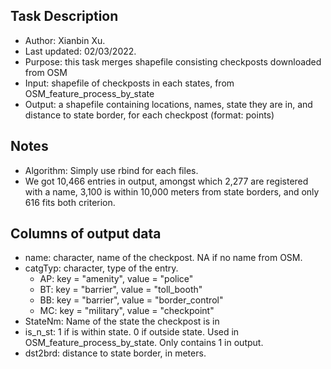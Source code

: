 ## Task Description

- Author: Xianbin Xu.
- Last updated: 02/03/2022.
- Purpose: this task merges shapefile consisting checkposts downloaded from OSM
- Input: shapefile of checkposts in each states, from OSM_feature_process_by_state
- Output: a shapefile containing locations, names, state they are in, and distance to state border, for each checkpost (format: points)

## Notes

- Algorithm: Simply use rbind for each files.
- We got 10,466 entries in output, amongst which 2,277 are registered with a name, 3,100 is within 10,000 meters from state borders, and only 616 fits both criterion.

## Columns of output data

- name: character, name of the checkpost. NA if no name from OSM.
- catgTyp: character, type of the entry. 
  - AP: key = "amenity", value = "police"
  - BT: key = "barrier", value = "toll_booth"
  - BB: key = "barrier", value = "border_control"
  - MC: key = "military", value = "checkpoint"
- StateNm: Name of the state the checkpost is in
- is_n_st: 1 if is within state. 0 if outside state. Used in OSM_feature_process_by_state. Only contains 1 in output.
- dst2brd: distance to state border, in meters.
